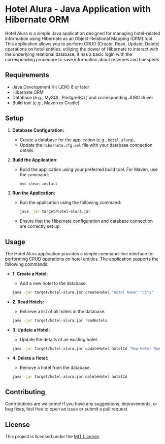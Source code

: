 


# Hotel Alura - Java Application with Hibernate ORM

Hotel Alura is a simple Java application designed for managing hotel-related information using Hibernate as an Object-Relational Mapping (ORM) tool. This application allows you to perform CRUD (Create, Read, Update, Delete) operations on hotel entities, utilizing the power of Hibernate to interact with the underlying relational database. It has a basic login with the corresponding procedure to save information about reserves and huespeds

## Requirements

- Java Development Kit (JDK) 8 or later
- Hibernate ORM
- Database (e.g., MySQL, PostgreSQL) and corresponding JDBC driver
- Build tool (e.g., Maven or Gradle)

## Setup

1. **Database Configuration:**
   - Create a database for the application (e.g., `hotel_alura`).
   - Update the `hibernate.cfg.xml` file with your database connection details.

2. **Build the Application:**
   - Build the application using your preferred build tool. For Maven, use the command:
     ```bash
     mvn clean install
     ```

3. **Run the Application:**
   - Run the application using the following command:
     ```bash
     java -jar target/hotel-alura.jar
     ```
   - Ensure that the Hibernate configuration and database connection are correctly set up.

## Usage

The Hotel Alura application provides a simple command-line interface for performing CRUD operations on hotel entities. The application supports the following commands:

- **1. Create a Hotel:**
  - Add a new hotel to the database.
  ```bash
  java -jar target/hotel-alura.jar createHotel "Hotel Name" "City"
  ```

- **2. Read Hotels:**
  - Retrieve a list of all hotels in the database.
  ```bash
  java -jar target/hotel-alura.jar readHotels
  ```

- **3. Update a Hotel:**
  - Update the details of an existing hotel.
  ```bash
  java -jar target/hotel-alura.jar updateHotel hotelId "New Hotel Name" "New City"
  ```

- **4. Delete a Hotel:**
  - Remove a hotel from the database.
  ```bash
  java -jar target/hotel-alura.jar deleteHotel hotelId
  ```

## Contributing

Contributions are welcome! If you have any suggestions, improvements, or bug fixes, feel free to open an issue or submit a pull request.

## License

This project is licensed under the [MIT License](LICENSE).
